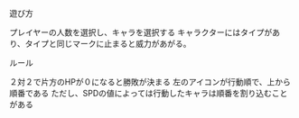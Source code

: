 遊び方

プレイヤーの人数を選択し、キャラを選択する
キャラクターにはタイプがあり、タイプと同じマークに止まると威力があがる。

ルール

２対２で片方のHPが０になると勝敗が決まる
左のアイコンが行動順で、上から順番である
ただし、SPDの値によっては行動したキャラは順番を割り込むことがある

